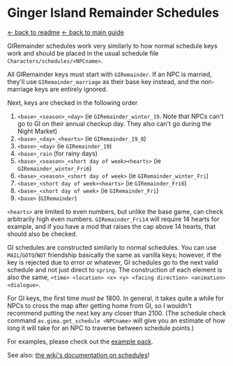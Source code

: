 ﻿Ginger Island Remainder Schedules
=================================

[← back to readme](../../README.md) 
[← back to main guide](../README.md)

GIRemainder schedules work very similarly to how normal schedule keys work and should be placed in the usual schedule file `Characters/schedules/<NPCname>`.

All GIRemainder keys must start with `GIRemainder`. If an NPC is married, they'll use `GIRemainder_marriage` as their base key instead, and the non-marriage keys are entirely ignored.

Next, keys are checked in the following order

1. `<base>_<season>_<day>` (ie `GIRemainder_winter_19`. Note that NPCs can't go to GI on their annual checkup day. They also can't go during the Night Market)
2. `<base>_<day>_<hearts>` (ie `GIRemainder_19_8`)
3. `<base>_<day>` (ie `GIRemainder_19`)
4. `<base>_rain` (for rainy days)
5. `<base>_<season>_<short day of week><hearts>` (ie `GIRemainder_winter_Fri6`)
6. `<base>_<season>_<short day of week>` (ie `GIRemainder_winter_Fri`)
7. `<base>_<short day of week><hearts>` (ie `GIRemainder_Fri6`)
8. `<base>_<short day of week>` (ie `GIRemainder_Fri`)
9. `<base>` (`GIRemainder`)

`<hearts>` are limited to even numbers, but unlike the base game, can check arbitrarily high even numbers. `GIRemainder_Fri14` will require 14 hearts for example, and if you have a mod that raises the cap above 14 hearts, that should also be checked.

GI schedules are constructed similarly to normal schedules. You can use `MAIL`/`GOTO`/`NOT` friendship basically the same as vanilla keys; however, if the key is rejected due to error or whatever, GI schedules go to the next valid schedule and not just direct to `spring`. The construction of each element is also the same, `<time> <location> <x> <y> <facing direction> <animation> <dialogue>`.

For GI keys, the first time *must be* 1800. In general, it takes quite a while for NPCs to cross the map after getting home from GI, so I wouldn't recommend putting the next key any closer than 2100. (The schedule check command `av.gima.get_schedule <NPCname>` will give you an estimate of how long it will take for an NPC to traverse between schedule points.)

For examples, please check out the [example pack](https://github.com/atravita-mods/Ginger-Island-Mainland-Adjustments/blob/master/%5BCP%5D%20Ginger%20Island%20Mainland%20Adjustments/schedules.json).

See also: [the wiki's documentation on schedules](https://stardewvalleywiki.com/Modding:Schedule_data)!